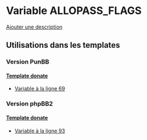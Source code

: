 # Variable ALLOPASS_FLAGS
[Ajouter une description](https://fa-tvars.appspot.com/var/ALLOPASS_FLAGS)

## Utilisations dans les templates

### Version PunBB

#### [Template donate](punbb/donate.md)
* [Variable &agrave; la ligne 69](../punbb/donate.tpl#L69)

### Version phpBB2

#### [Template donate](subsilver/donate.md)
* [Variable &agrave; la ligne 93](../subsilver/donate.tpl#L93)